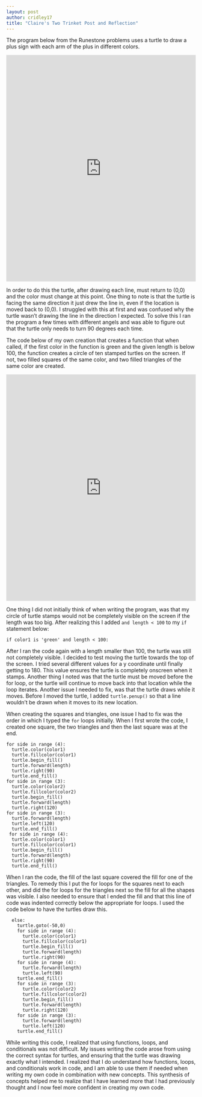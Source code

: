 ```yaml
---
layout: post
author: cridley17
title: "Claire's Two Trinket Post and Reflection"
---
```


The program below from the Runestone problems uses a turtle to draw a plus sign with each arm of the plus in different colors. 

<iframe src="https://trinket.io/embed/python/96e328563a" width="100%" height="600" frameborder="0" marginwidth="0" marginheight="0" allowfullscreen></iframe>

In order to do this the turtle, after drawing each line, must return to (0,0) and the color must change at this point. One thing to note is that the turtle is facing the same direction it just drew the line in, even if the location is moved back to (0,0). I struggled with this at first and was confused why the turtle wasn’t drawing the line in the direction I expected. To solve this I ran the program a few times with different angels and was able to figure out that the turtle only needs to turn 90 degrees each time. 

The code below of my own creation that creates a function that when called, if the first color in the function is green and the given length is below 100, the function creates a circle of ten stamped turtles on the screen. If not, two filled squares of the same color, and two filled triangles of the same color are created. 

<iframe src="https://trinket.io/embed/python/0b6cdc1d3a" width="100%" height="600" frameborder="0" marginwidth="0" marginheight="0" allowfullscreen></iframe>

One thing I did not initially think of when writing the program, was that my circle of turtle stamps would not be completely visible on the screen if the length was too big. After realizing this I added `and length < 100` to my `if` statement below:

```
if color1 is 'green' and length < 100:

```

After I ran the code again with a length smaller than 100, the turtle was still not completely visible. I decided to test moving the turtle towards the top of the screen. I tried several different values for a y coordinate until finally getting to 180. This value ensures the turtle is completely onscreen when it stamps. Another thing I noted was that the turtle must be moved before the for loop, or the turtle will continue to move back into that location while the loop iterates. Another issue I needed to fix, was that the turtle draws while it moves. Before I moved the turtle, I added `turtle.penup()` so that a line wouldn’t be drawn when it moves to its new location.

When creating the squares and triangles, one issue I had to fix was the order in which I typed the `for` loops initially. When I first wrote the code, I created one square, the two triangles and then the last square was at the end. 

```
for side in range (4):
  turtle.color(color1)
  turtle.fillcolor(color1)
  turtle.begin_fill()
  turtle.forward(length)
  turtle.right(90)
  turtle.end_fill()
for side in range (3):
  turtle.color(color2)
  turtle.fillcolor(color2)
  turtle.begin_fill()
  turtle.forward(length)
  turtle.right(120)
for side in range (3):
  turtle.forward(length)
  turtle.left(120)
  turtle.end_fill()
 for side in range (4):
  turtle.color(color1)
  turtle.fillcolor(color1)
  turtle.begin_fill()
  turtle.forward(length)
  turtle.right(90)
  turtle.end_fill()
```

When I ran the code, the fill of the last square covered the fill for one of the triangles. To remedy this I put the for loops for the squares next to each other, and did the for loops for the triangles next so the fill for all the shapes was visible. I also needed to ensure that I ended the fill and that this line of code was indented correctly below the appropriate for loops. I used the code below to have the turtles draw this.

```
  else:
    turtle.goto(-50,0)
    for side in range (4):
      turtle.color(color1)
      turtle.fillcolor(color1)
      turtle.begin_fill()
      turtle.forward(length)
      turtle.right(90)
    for side in range (4):
      turtle.forward(length)
      turtle.left(90)
    turtle.end_fill()
    for side in range (3):
      turtle.color(color2)
      turtle.fillcolor(color2)
      turtle.begin_fill()
      turtle.forward(length)
      turtle.right(120)
    for side in range (3):
      turtle.forward(length)
      turtle.left(120)
    turtle.end_fill()

```

While writing this code, I realized that using functions, loops, and conditionals was not difficult. My issues writing the code arose from using the correct syntax for turtles, and ensuring that the turtle was drawing exactly what I intended. I realized that I do understand how functions, loops, and conditionals work in code, and I am able to use them if needed when writing my own code in combination with new concepts. This synthesis of concepts helped me to realize that I have learned more that I had previously thought and I now feel more confident in creating my own code. 
